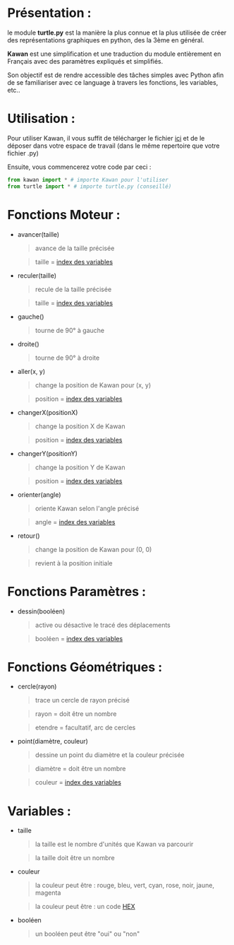 # Présentation :
le module **turtle.py** est la manière la plus connue et la plus utilisée de créer des représentations graphiques en python, des la 3ème en général.

**Kawan** est une simplification et une traduction du module entièrement en Français avec des paramètres expliqués et simplifiés.

Son objectif est de rendre accessible des tâches simples avec Python afin de se familiariser avec ce language à travers les fonctions, les variables, etc..

# Utilisation :
Pour utiliser Kawan, il vous suffit de télécharger le fichier [ici](https://github.com/CallMeKitsu/kawan/archive/refs/heads/main.zip "téléchargement") et de le déposer dans votre espace de travail (dans le même repertoire que votre fichier .py)

Ensuite, vous commencerez votre code par ceci :

```py
from kawan import * # importe Kawan pour l'utiliser
from turtle import * # importe turtle.py (conseillé)
```

# Fonctions Moteur :
* avancer(taille)
  >avance de la taille précisée
  
  >taille = [index des variables](https://github.com/CallMeKitsu/Kawan#variables- "index des variables")
* reculer(taille)
  >recule de la taille précisée
  
  >taille = [index des variables](https://github.com/CallMeKitsu/Kawan#variables- "index des variables")
* gauche()
  >tourne de 90° à gauche
* droite()
  >tourne de 90° à droite
* aller(x, y)
  >change la position de Kawan pour (x, y)
   
  >position = [index des variables](https://github.com/CallMeKitsu/Kawan#variables- "index des variables")

* changerX(positionX)
  >change la position X de Kawan
   
  >position = [index des variables](https://github.com/CallMeKitsu/Kawan#variables- "index des variables")
* changerY(positionY)
  >change la position Y de Kawan
   
  >position = [index des variables](https://github.com/CallMeKitsu/Kawan#variables- "index des variables")
* orienter(angle)
  >oriente Kawan selon l'angle précisé
  
  >angle = [index des variables](https://github.com/CallMeKitsu/Kawan#variables- "index des variables")
* retour()
  >change la position de Kawan pour (0, 0)
   
  >revient à la position initiale

# Fonctions Paramètres :
* dessin(booléen)
  >active ou désactive le tracé des déplacements
   
  >booléen = [index des variables](https://github.com/CallMeKitsu/Kawan#variables- "index des variables")

# Fonctions Géométriques :
* cercle(rayon)
  >trace un cercle de rayon précisé
   
  >rayon = doit être un nombre 
   
  >etendre = facultatif, arc de cercles
* point(diamètre, couleur)
  >dessine un point du diamètre et la couleur précisée
  
  >diamètre = doit être un nombre
  
  >couleur = [index des variables](https://github.com/CallMeKitsu/Kawan#variables- "index des variables")
   
 
  
# Variables :
* taille
  >la taille est le nombre d'unités que Kawan va parcourir
  
  >la taille doit être un nombre
* couleur
  >la couleur peut être : rouge, bleu, vert, cyan, rose, noir, jaune, magenta
  
  >la couleur peut être : un code [HEX](https://www.color-hex.com "sélécteur de couleur")
* booléen
  >un booléen peut être "oui" ou "non"